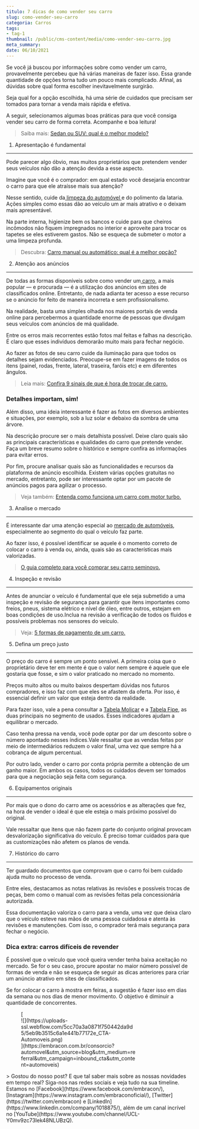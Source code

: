 ```yaml
---
titulo: 7 dicas de como vender seu carro
slug: como-vender-seu-carro
categoria: Carros
tags:
- tag-1
thumbnail: /public/cms-content/media/como-vender-seu-carro.jpg
meta_summary: 
date: 06/10/2021
---
```

Se você já buscou por informações sobre como vender um carro, provavelmente percebeu que há várias maneiras de fazer isso. Essa grande quantidade de opções torna tudo um pouco mais complicado. Afinal, as dúvidas sobre qual forma escolher inevitavelmente surgirão.

Seja qual for a opção escolhida, há uma série de cuidados que precisam ser tomados para tornar a venda mais rápida e efetiva.

A seguir, selecionamos algumas boas práticas para que você consiga vender seu carro de forma correta. Acompanhe e boa leitura!

> Saiba mais: [Sedan ou SUV: qual é o melhor modelo?](https://www.embracon.com.br/blog/sedan-ou-suv-qual-e-o-melhor-modelo)

1. Apresentação é fundamental
-----------------------------

Pode parecer algo óbvio, mas muitos proprietários que pretendem vender seus veículos não dão a atenção devida a esse aspecto.

Imagine que você é o comprador: em qual estado você desejaria encontrar o carro para que ele atraísse mais sua atenção?

Nesse sentido, cuide da[ limpeza do automóvel ](https://www.embracon.com.br/blog/saiba-a-importancia-da-higienizacao-automotiva)e do polimento da lataria. Ações simples como essas dão ao veículo um ar mais atrativo e o deixam mais apresentável.

Na parte interna, higienize bem os bancos e cuide para que cheiros incômodos não fiquem impregnados no interior e aproveite para trocar os tapetes se eles estiverem gastos. Não se esqueça de submeter o motor a uma limpeza profunda.

> Descubra: [Carro manual ou automático: qual é a melhor opção?](https://www.embracon.com.br/blog/carro-manual-ou-automatico-qual-e-a-melhor-opcao)

2. Atenção aos anúncios
-----------------------

De todas as formas disponíveis sobre como vender um[ carro](https://www.embracon.com.br/blog/sobre-o-consorcio-de-veiculos-embracon), a mais popular — e procurada — é a utilização dos anúncios em sites de classificados online. Entretanto, de nada adianta ter acesso a esse recurso se o anúncio for feito de maneira incorreta e sem profissionalismo.

Na realidade, basta uma simples olhada nos maiores portais de venda online para percebermos a quantidade enorme de pessoas que divulgam seus veículos com anúncios de má qualidade.

Entre os erros mais recorrentes estão fotos mal feitas e falhas na descrição. É claro que esses indivíduos demorarão muito mais para fechar negócio.

Ao fazer as fotos de seu carro cuide da iluminação para que todos os detalhes sejam evidenciados. Preocupe-se em fazer imagens de todos os itens (painel, rodas, frente, lateral, traseira, faróis etc) e em diferentes ângulos.

> Leia mais: [Confira 9 sinais de que é hora de trocar de carro. ](https://www.embracon.com.br/blog/confira-9-sinais-de-que-e-hora-de-trocar-de-carro)

### Detalhes importam, sim!

Além disso, uma ideia interessante é fazer as fotos em diversos ambientes e situações, por exemplo, sob a luz solar e debaixo da sombra de uma árvore.

Na descrição procure ser o mais detalhista possível. Deixe claro quais são as principais características e qualidades do carro que pretende vender. Faça um breve resumo sobre o histórico e sempre confira as informações para evitar erros.

Por fim, procure analisar quais são as funcionalidades e recursos da plataforma de anúncio escolhida. Existem várias opções gratuitas no mercado, entretanto, pode ser interessante optar por um pacote de anúncios pagos para agilizar o processo.

> Veja também: [Entenda como funciona um carro com motor turbo.](https://www.embracon.com.br/blog/entenda-como-funciona-um-carro-com-motor-turbo)

3. Analise o mercado
--------------------

É interessante dar uma atenção especial ao [mercado de automóveis](https://www.embracon.com.br/blog/afinal-quais-sao-os-carros-mais-economicos-do-mercado), especialmente ao segmento do qual o veículo faz parte.

Ao fazer isso, é possível identificar se aquele é o momento correto de colocar o carro à venda ou, ainda, quais são as características mais valorizadas.

> [O guia completo para você comprar seu carro seminovo.](https://www.embracon.com.br/blog/carro-seminovo-guia-completo-para-comprar)

4. Inspeção e revisão
---------------------

Antes de anunciar o veículo é fundamental que ele seja submetido a uma inspeção e revisão de segurança para garantir que itens importantes como freios, pneus, sistema elétrico e nível de óleo, entre outros, estejam em boas condições de uso.Inclua na revisão a verificação de todos os fluidos e possíveis problemas nos sensores do veículo.

> Veja: [5 formas de pagamento de um carro.](https://www.embracon.com.br/blog/5-formas-de-pagamento-de-um-carro)

5. Defina um preço justo
------------------------

O preço do carro é sempre um ponto sensível. A primeira coisa que o proprietário deve ter em mente é que o valor nem sempre é aquele que ele gostaria que fosse, e sim o valor praticado no mercado no momento.

Preços muito altos ou muito baixos despertam dúvidas nos futuros compradores, e isso faz com que eles se afastem da oferta. Por isso, é essencial definir um valor que esteja dentro da realidade.

Para fazer isso, vale a pena consultar a [Tabela Molicar](http://www.molicar.com.br/TabelaMolicar) e a [Tabela Fipe](https://veiculos.fipe.org.br/), as duas principais no segmento de usados. Esses indicadores ajudam a equilibrar o mercado.

Caso tenha pressa na venda, você pode optar por dar um desconto sobre o número apontado nesses índices.Vale ressaltar que as vendas feitas por meio de intermediários reduzem o valor final, uma vez que sempre há a cobrança de algum percentual.

Por outro lado, vender o carro por conta própria permite a obtenção de um ganho maior. Em ambos os casos, todos os cuidados devem ser tomados para que a negociação seja feita com segurança.

6. Equipamentos originais
-------------------------

Por mais que o dono do carro ame os acessórios e as alterações que fez, na hora de vender o ideal é que ele esteja o mais próximo possível do original.

Vale ressaltar que itens que não fazem parte do conjunto original provocam desvalorização significativa do veículo. É preciso tomar cuidados para que as customizações não afetem os planos de venda.

7. Histórico do carro
---------------------

Ter guardado documentos que comprovam que o carro foi bem cuidado ajuda muito no processo de venda.

Entre eles, destacamos as notas relativas às revisões e possíveis trocas de peças, bem como o manual com as revisões feitas pela concessionária autorizada.

Essa documentação valoriza o carro para a venda, uma vez que deixa claro que o veículo esteve nas mãos de uma pessoa cuidadosa e atenta às revisões e manutenções. Com isso, o comprador terá mais segurança para fechar o negócio.

### Dica extra: carros difíceis de revender

É possível que o veículo que você queira vender tenha baixa aceitação no mercado. Se for o seu caso, procure apostar no maior número possível de formas de venda e não se esqueça de seguir as dicas anteriores para criar um anúncio atrativo em sites de classificados.

Se for colocar o carro à mostra em feiras, a sugestão é fazer isso em dias da semana ou nos dias de menor movimento. O objetivo é diminuir a quantidade de concorrentes.

<figure class="w-richtext-figure-type-image w-richtext-align-center" style="max-width:310px">[<div>![](https://uploads-ssl.webflow.com/5cc70a3a0871f750442da9d5/5eb9b3515c6a1e441b77172e_CTA-Automoveis.png)</div>](https://embracon.com.br/consorcio?automovel&utm_source=blog&utm_medium=referral&utm_campaign=inbound_cta&utm_content=automoveis)</figure>> Gostou do nosso post? E que tal saber mais sobre as nossas novidades em tempo real? Siga-nos nas redes sociais e veja tudo na sua timeline. Estamos no [Facebook](https://www.facebook.com/embracon/), [Instagram](https://www.instagram.com/embraconoficial/), [Twitter](https://twitter.com/embracon) e [LinkedIn](https://www.linkedin.com/company/1018875/), além de um canal incrível no [YouTube](https://www.youtube.com/channel/UCL-Y0mv9zc73Iek48NLUBzQ).
